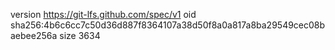 version https://git-lfs.github.com/spec/v1
oid sha256:4b6c6cc7c50d36d887f8364107a38d50f8a0a817a8ba29549cec08baebee256a
size 3634
